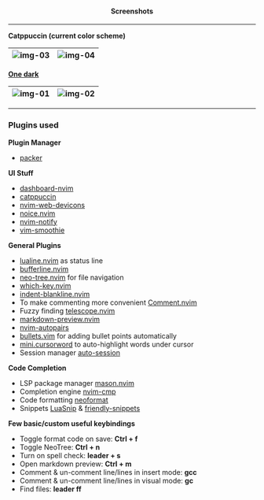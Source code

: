 <h4 align="center">Screenshots</h4>

<hr>

**Catppuccin (current color scheme)**

| ![img-03](https://ik.imagekit.io/rayshold/dotfiles/_config/nvim/neovim-03.webp?updatedAt=1685168745760) | ![img-04](https://ik.imagekit.io/rayshold/dotfiles/_config/nvim/neovim-04.webp?updatedAt=1685168745722) |
|---|---|

**[One dark](https://github.com/navarasu/onedark.nvim)**

![img-01](https://ik.imagekit.io/rayshold/dotfiles/_config/nvim/neovim-01.webp?ik-sdk-version=javascript-1.4.3&updatedAt=1671948950964) | ![img-02](https://ik.imagekit.io/rayshold/dotfiles/_config/nvim/neovim-02.webp?ik-sdk-version=javascript-1.4.3&updatedAt=1671948950800) |
|---|---|

<hr>

### Plugins used

**Plugin Manager**

- [packer](https://github.com/wbthomason/packer.nvim)

**UI Stuff**

- <a href="https://github.com/nvimdev/dashboard-nvim" target="_black">dashboard-nvim</a>
- <a href="https://github.com/catppuccin/nvim" target="_black">catppuccin</a>
- <a href="https://github.com/kyazdani42/nvim-web-devicons" target="_black">nvim-web-devicons</a>
- <a href="https://github.com/folke/noice.nvim" target="_black">noice.nvim</a>
- <a href="https://github.com/carriga/nvim-notify" target="_black">nvim-notify</a>
- <a href="https://github.com/psliwka/vim-smoothie" target="_black">vim-smoothie</a>

**General Plugins**

- <a href="https://github.com/nvim-lualine/lualine.nvim" target="_black">lualine.nvim</a> as status line
- <a href="https://github.com/akinsho/bufferline.nvim" target="_black">bufferline.nvim</a>
- <a href="https://github.com/nvim-neo-tree/neo-tree.nvim" target="_black">neo-tree.nvim</a> for file navigation
- <a href="https://github.com/folke/which-key.nvim" target="_black">which-key.nvim</a>
- <a href="https://github.com/lukas-reineke/indent-blankline.nvim" target="_black">indent-blankline.nvim</a>
- To make commenting more convenient <a href="https://github.com/numToStr/Comment.nvim" target="_black">Comment.nvim</a>
- Fuzzy finding <a href="https://github.com/nvim-telescope/telescope.nvim" target="_black">telescope.nvim</a>
- <a href="https://github.com/iamcco/markdown-preview.nvim" target="_black">markdown-preview.nvim</a>
- <a href="https://github.com/windwp/nvim-autopairs" target="_black">nvim-autopairs</a>
- <a href="https://github.com/dkarter/bullets.vim" target="_black">bullets.vim</a> for adding bullet points automatically
- <a href="https://github.com/echasnovski/mini.cursorword) to auto-highlight words under curso" target="_black">mini.cursorword</a> to auto-highlight words under cursor
- Session manager <a href="https://github.com/rmagatti/auto-session" target="_black">auto-session</a>

**Code Completion**

- LSP package manager <a href="https://github.com/williamboman/mason.nvim" target="_black">mason.nvim</a>
- Completion engine <a href="https://github.com/hrsh7th/nvim-cmp" target="_black">nvim-cmp</a>
- Code formatting <a href="https://github.com/sbdchd/neoformat" target="_black">neoformat</a>
- Snippets <a href="https://github.com/L3MON4D3/LuaSnip" target="_black">LuaSnip</a> & <a href="https://github.com/rafamadriz/friendly-snippets" target="_black">friendly-snippets</a>

**Few basic/custom useful keybindings**

- Toggle format code on save: **Ctrl + f**
- Toggle NeoTree: **Ctrl + n**
- Turn on spell check: **leader + s**
- Open markdown preview: **Ctrl + m**
- Comment & un-comment line/lines in insert mode: **gcc**
- Comment & un-comment line/lines in visual mode: **gc**
- Find files: **leader ff**
